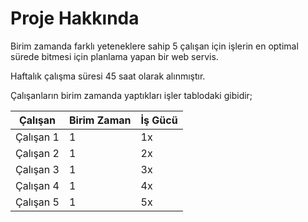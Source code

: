 # **Proje Hakkında**


Birim zamanda farklı yeteneklere sahip 5 çalışan için işlerin en optimal sürede bitmesi için planlama yapan bir web servis.

Haftalık çalışma süresi 45 saat olarak alınmıştır.

Çalışanların birim zamanda yaptıkları işler tablodaki gibidir;

Çalışan | Birim Zaman | İş Gücü
--- | --- | --- |
Çalışan 1 | 1 | 1x
Çalışan 2 | 1 | 2x
Çalışan 3 | 1 | 3x
Çalışan 4 | 1 | 4x
Çalışan 5 | 1 | 5x
